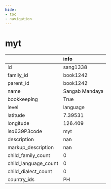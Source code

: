 ```yaml
---
hide:
- toc
- navigation
---
```

# myt
|                      | info           |
|:---------------------|:---------------|
| id                   | sang1338       |
| family_id            | book1242       |
| parent_id            | book1242       |
| name                 | Sangab Mandaya |
| bookkeeping          | True           |
| level                | language       |
| latitude             | 7.39531        |
| longitude            | 126.409        |
| iso639P3code         | myt            |
| description          | nan            |
| markup_description   | nan            |
| child_family_count   | 0              |
| child_language_count | 0              |
| child_dialect_count  | 0              |
| country_ids          | PH             |